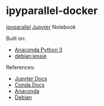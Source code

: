 # ipyparallel-docker

[ipyparallel](http://ipyparallel.readthedocs.org) [Jupyter](http://jupyter.org/) Notebook

Built on:
- [Anaconda Python 3](http://docs.continuum.io/anaconda/index)
- [debian:jessie](https://hub.docker.com/r/library/debian/)

References:
- [Jupyter Docs](https://jupyter.readthedocs.org/)
- [Conda Docs](http://conda.pydata.org/docs/using/using.html)
- [Anaconda](https://www.continuum.io/why-anaconda)
- [Debian](https://www.debian.org/)
